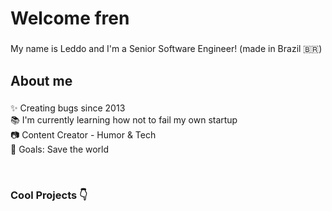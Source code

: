 <h1 align="left">Welcome fren</h1>

###

<p align="left">My name is Leddo and I'm a Senior Software Engineer! (made in Brazil 🇧🇷)</p>

###

<h2 align="left">About me</h2>

###

<p align="left">✨ Creating bugs since 2013<br>📚 I'm currently learning how not to fail my own startup<br>📷 Content Creator - Humor & Tech<br>🎯 Goals: Save the world<br></p>

<br/>

### Cool Projects 👇
